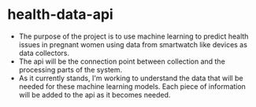 # health-data-api

* The purpose of the project is to use machine learning to predict health issues in pregnant women using data from smartwatch like devices as data collectors. 
* The api will be the connection point between collection and the processing parts of the system.
* As it currently stands, I'm working to understand the data that will be needed for these machine learning models. Each piece of information will be added to the api as it becomes needed.
